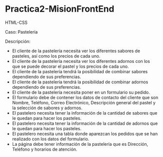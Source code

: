 # Practica2-MisionFrontEnd
HTML-CSS

Caso: Pastelería

[logo]: https://github.com/rcggomez/Practica2-MisionFrontEnd/blob/main/2.png 
Descripción:

*	El cliente de la pastelería necesita ver los diferentes sabores de pasteles, así como los precios de cada uno.
*	El cliente de la pastelería necesita ver los diferentes adornos con los que se puede decorar el pastel y los precios de cada uno.
*	El cliente de la pastelería tendrá la posibilidad de combinar sabores dependiendo de sus preferencias.
*	El cliente de la pastelería tendrá la posibilidad de combinar adornos dependiendo de sus preferencias.
*	El cliente de la pastelería necesita poner en un formulario su pedido.
*	El formulario debe de contener los datos de contacto del cliente que son Nombre, Teléfono, Correo Electrónico, Descripción general del pastel y la selección de sabores y adornos.
*	El pastelero necesita tener la información de la cantidad de sabores que le quedan para hacer los pasteles.
*	El pastelero necesita tener la información de la cantidad de adornos que le quedan para hacer los pasteles.
*	El pastelero necesita una tabla donde aparezcan los pedidos que se han realizado con los datos del formulario.
*	La página debe tener información de la pastelería que es Dirección, Teléfono y horarios de atención.
